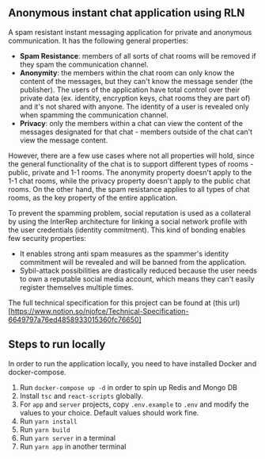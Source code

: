 ## Anonymous instant chat application using RLN

A spam resistant instant messaging application for private and anonymous communication. It has the following general properties:

- **Spam Resistance**: members of all sorts of chat rooms will be removed if they spam the communication channel.
- **Anonymity**: the members within the chat room can only know the content of the messages, but they can't know the message sender (the publisher). The users of the application have total control over their private data (ex. identity, encryption keys, chat rooms they are part of) and it's not shared with anyone. The identity of a user is revealed only when spamming the communication channel.
- **Privacy**: only the members within a chat can view the content of the messages designated for that chat - members outside of the chat can't view the message content.

However, there are a few use cases where not all properties will hold, since the general functionality of the chat is to support different types of rooms - public, private and 1-1 rooms. The anonymity property doesn't apply to the 1-1 chat rooms, while the privacy property doesn't apply to the public chat rooms. On the other hand, the spam resistance applies to all types of chat rooms, as the key property of the entire application.

To prevent the spamming problem, social reputation is used as a collateral by using the InterRep architecture for linking a social network profile with the user credentials (identity commitment). This kind of bonding enables few security properties:

- It enables strong anti spam measures as the spammer's identity commitment will be revealed and will be banned from the application.
- Sybil-attack possibilities are drastically reduced because the user needs to own a reputable social media account, which means they can't easily register themselves multiple times.



The full technical specification for this project can be found at (this url)[https://www.notion.so/njofce/Technical-Specification-6649797a76ed4858933015360fc76650]

## Steps to run locally

In order to run the application locally, you need to have installed Docker and docker-compose. 
1. Run `docker-compose up -d` in order to spin up Redis and Mongo DB
2. Install `tsc` and `react-scripts` globally.
3. For `app` and `server` projects, copy `.env.example` to `.env` and modify the values to your choice. Default values should work fine.
4. Run `yarn install`
5. Run `yarn build`
6. Run `yarn server` in a terminal
7. Run `yarn app` in another terminal